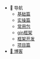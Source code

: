 * :eyes: 导航
    * [基础篇](基础篇/1-安装配置.md)
    * [实操篇](/实操篇/1-字符串操作)
    * [常用包](/标准包/1-strings(字符串操作))
    * [gin框架](/Gin框架/01-快速入门.md)
    * [框架开发](/框架开发/1-框架开发-目录介绍和路由设计)
    * [项目篇](/项目篇/爬虫/0-readme)
* [:green_heart: 博客](http://liuqh.icu/)
